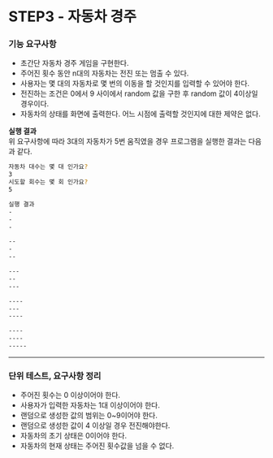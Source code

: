 # STEP3 - 자동차 경주
### 기능 요구사항
- 초간단 자동차 경주 게임을 구현한다.
- 주어진 횟수 동안 n대의 자동차는 전진 또는 멈출 수 있다.
- 사용자는 몇 대의 자동차로 몇 번의 이동을 할 것인지를 입력할 수 있어야 한다.
- 전진하는 조건은 0에서 9 사이에서 random 값을 구한 후 random 값이 4이상일 경우이다.
- 자동차의 상태를 화면에 출력한다. 어느 시점에 출력할 것인지에 대한 제약은 없다.

**실행 결과**    
위 요구사항에 따라 3대의 자동차가 5번 움직였을 경우 프로그램을 실행한 결과는 다음과 같다.
```bash
자동차 대수는 몇 대 인가요?
3
시도할 회수는 몇 회 인가요?
5

실행 결과
-
-
-

--
-
--

---
--
---

----
---
----

----
----
-----
```

---

### 단위 테스트, 요구사항 정리
- 주어진 횟수는 0 이상이어야 한다.
- 사용자가 입력한 자동차는 1대 이상이어야 한다. 
- 랜덤으로 생성한 값의 범위는 0~9이어야 한다. 
- 랜덤으로 생성한 값이 4 이상일 경우 전진해야한다.
- 자동차의 초기 상태은 0이어야 한다.
- 자동차의 현재 상태는 주어진 횟수값을 넘을 수 없다. 
